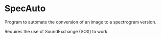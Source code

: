 # SpecAuto
Program to automate the conversion of an image to a spectrogram version.

Requires the use of SoundExchange (SOX) to work.

